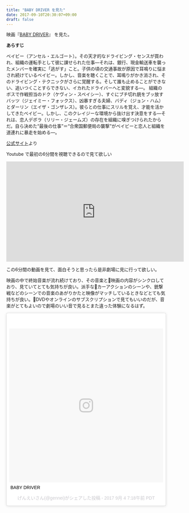 ```yaml
---
title: "BABY DRIVER を見た"
date: 2017-09-10T20:30:07+09:00
draft: false
---
```


映画『[BABY DRIVER](http://www.babydriver.jp/)』 を見た。

**あらすじ**

>
ベイビー（アンセル・エルゴート）。その天才的なドライビング・センスが買われ、組織の運転手として彼に課せられた仕事―それは、銀行、現金輸送車を襲ったメンバーを確実に「逃がす」こと。子供の頃の交通事故が原因で耳鳴りに悩まされ続けているベイビー。しかし、音楽を聴くことで、耳鳴りがかき消され、そのドライビング・テクニックがさらに覚醒する。そして誰も止めることができない、追いつくことすらできない、イカれたドライバーへと変貌する―。
組織のボスで作戦担当のドク（ケヴィン・スペイシー）、すぐにブチ切れ銃をブッ放すバッツ（ジェイミー・フォックス）、凶暴すぎる夫婦、バディ（ジョン・ハム）とダーリン（エイザ・ゴンザレス）。彼らとの仕事にスリルを覚え、才能を活かしてきたベイビー。しかし、このクレイジーな環境から抜け出す決意をする―それは、恋人デボラ（リリー・ジェームズ）の存在を組織に嗅ぎつけられたからだ。自ら決めた“最後の仕事”＝“合衆国郵便局の襲撃”がベイビーと恋人と組織を道連れに暴走を始める―。


[公式サイト](http://www.babydriver.jp/)より

Youtube で最初の6分間を視聴できるので見て欲しい

<iframe width="560" height="315" src="https://www.youtube.com/embed/6XMuUVw7TOM?rel=0" frameborder="0" allowfullscreen></iframe>


この6分間の動画を見て、面白そうと思ったら是非劇場に見に行って欲しい。

映画の中で終始音楽が流れ続けており、その音楽と映画の内容がシンクロしており、見ていてとても気持ちが良い。派手なカーアクションのシーンや、銃撃戦などのシーンでの音楽のあがりかたと映像がマッチしているときなどとても気持ちが良い。DVDやオンラインのサブスクリプションで見てもいいのだが、音楽がとてもよいので劇場のいい音で見るとまた違った体験になるはず。

<blockquote class="instagram-media" data-instgrm-captioned data-instgrm-version="7" style=" background:#FFF; border:0; border-radius:3px; box-shadow:0 0 1px 0 rgba(0,0,0,0.5),0 1px 10px 0 rgba(0,0,0,0.15); margin: 1px; max-width:658px; padding:0; width:99.375%; width:-webkit-calc(100% - 2px); width:calc(100% - 2px);"><div style="padding:8px;"> <div style=" background:#F8F8F8; line-height:0; margin-top:40px; padding:49.72222222222222% 0; text-align:center; width:100%;"> <div style=" background:url(data:image/png;base64,iVBORw0KGgoAAAANSUhEUgAAACwAAAAsCAMAAAApWqozAAAABGdBTUEAALGPC/xhBQAAAAFzUkdCAK7OHOkAAAAMUExURczMzPf399fX1+bm5mzY9AMAAADiSURBVDjLvZXbEsMgCES5/P8/t9FuRVCRmU73JWlzosgSIIZURCjo/ad+EQJJB4Hv8BFt+IDpQoCx1wjOSBFhh2XssxEIYn3ulI/6MNReE07UIWJEv8UEOWDS88LY97kqyTliJKKtuYBbruAyVh5wOHiXmpi5we58Ek028czwyuQdLKPG1Bkb4NnM+VeAnfHqn1k4+GPT6uGQcvu2h2OVuIf/gWUFyy8OWEpdyZSa3aVCqpVoVvzZZ2VTnn2wU8qzVjDDetO90GSy9mVLqtgYSy231MxrY6I2gGqjrTY0L8fxCxfCBbhWrsYYAAAAAElFTkSuQmCC); display:block; height:44px; margin:0 auto -44px; position:relative; top:-22px; width:44px;"></div></div> <p style=" margin:8px 0 0 0; padding:0 4px;"> <a href="https://www.instagram.com/p/BYn0eN_AFPi/" style=" color:#000; font-family:Arial,sans-serif; font-size:14px; font-style:normal; font-weight:normal; line-height:17px; text-decoration:none; word-wrap:break-word;" target="_blank">BABY DRIVER</a></p> <p style=" color:#c9c8cd; font-family:Arial,sans-serif; font-size:14px; line-height:17px; margin-bottom:0; margin-top:8px; overflow:hidden; padding:8px 0 7px; text-align:center; text-overflow:ellipsis; white-space:nowrap;">げんえいさん(@gennei)がシェアした投稿 - <time style=" font-family:Arial,sans-serif; font-size:14px; line-height:17px;" datetime="2017-09-04T14:18:36+00:00">2017 9月 4 7:18午前 PDT</time></p></div></blockquote> <script async defer src="//platform.instagram.com/en_US/embeds.js"></script>

